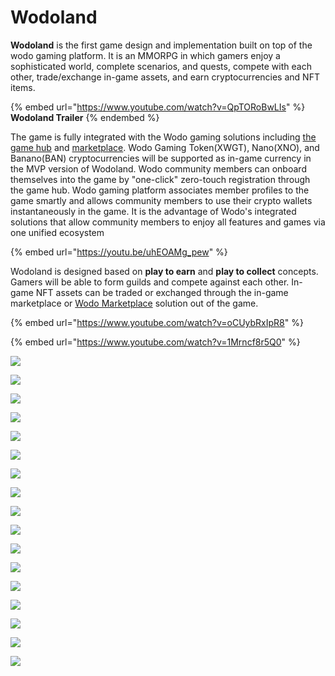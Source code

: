 # Wodoland

**Wodoland** is the first game design and implementation built on top of the wodo gaming platform. It is an MMORPG in which gamers enjoy a sophisticated world, complete scenarios, and quests, compete with each other, trade/exchange in-game assets, and earn cryptocurrencies and NFT items.

{% embed url="https://www.youtube.com/watch?v=QpTORoBwLIs" %}
**Wodoland Trailer**
{% endembed %}

The game is fully integrated with the Wodo gaming solutions including [the game hub](gaming-hub.md) and [marketplace](marketplace.md). Wodo Gaming Token(XWGT), Nano(XNO), and Banano(BAN) cryptocurrencies will be supported as in-game currency in the MVP version of Wodoland.  Wodo community members can onboard themselves into the game by "one-click" zero-touch registration through the game hub. Wodo gaming platform associates member profiles to the game smartly and allows community members to use their crypto wallets instantaneously in the game. It is the advantage of Wodo's integrated solutions that allow community members to enjoy all features and games via one unified ecosystem

{% embed url="https://youtu.be/uhEOAMg_pew" %}

Wodoland is designed based on **play to earn** and **play to collect** concepts. Gamers will be able to form guilds and compete against each other. In-game NFT assets can be traded or exchanged through the in-game marketplace or [Wodo Marketplace](marketplace.md) solution out of the game.

{% embed url="https://www.youtube.com/watch?v=oCUybRxIpR8" %}

{% embed url="https://www.youtube.com/watch?v=1Mrncf8r5Q0" %}

![](../.gitbook/assets/wodo\_land\_login.png)

![](../.gitbook/assets/wodo\_land.jpg)

![](../.gitbook/assets/wodoland\_screenshot.png)

![](../.gitbook/assets/wodoland\_screenshot\_2.png)

![](../.gitbook/assets/wodoland\_screenshot\_3.png)

![](../.gitbook/assets/wodoland\_screenshot\_4.png)

![](../.gitbook/assets/wodoland\_screenshot\_10.png)

![](../.gitbook/assets/restaurant1.png)

![](../.gitbook/assets/restaurant2.png)

![](../.gitbook/assets/wodoland\_screenshot\_7.png)

![](<../.gitbook/assets/wodoland\_19 (1).png>)

![](../.gitbook/assets/wodo\_land\_view\_1.png)

![](<../.gitbook/assets/wodoland\_16 (1).png>)

![](<../.gitbook/assets/wodoland\_1 (1).png>)

![](<../.gitbook/assets/wodoland\_11 (1).png>)

![](<../.gitbook/assets/wodoland\_4 (1).png>)

![](<../.gitbook/assets/wodoland\_3 (1).png>)
